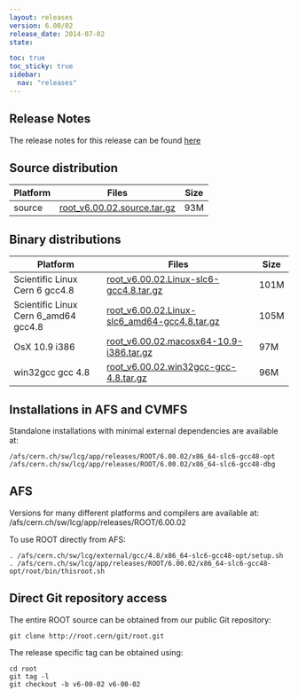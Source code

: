 ```yaml
---
layout: releases
version: 6.00/02
release_date: 2014-07-02
state:

toc: true
toc_sticky: true
sidebar:
  nav: "releases"
---
```



## Release Notes

The release notes for this release can be found [here](https://root.cern/root/html600/notes/release-notes.html)

## Source distribution

| Platform       | Files | Size |
|-----------|-------|-----|
| source | [root_v6.00.02.source.tar.gz](https://root.cern/download/root_v6.00.02.source.tar.gz) |  93M |


## Binary distributions

| Platform       | Files | Size |
|-----------|-------|-----|
| Scientific Linux Cern 6 gcc4.8 | [root_v6.00.02.Linux-slc6-gcc4.8.tar.gz](https://root.cern/download/root_v6.00.02.Linux-slc6-gcc4.8.tar.gz) | 101M |
| Scientific Linux Cern 6_amd64 gcc4.8 | [root_v6.00.02.Linux-slc6_amd64-gcc4.8.tar.gz](https://root.cern/download/root_v6.00.02.Linux-slc6_amd64-gcc4.8.tar.gz) | 105M |
| OsX 10.9 i386 | [root_v6.00.02.macosx64-10.9-i386.tar.gz](https://root.cern/download/root_v6.00.02.macosx64-10.9-i386.tar.gz) |  97M |
| win32gcc gcc 4.8 | [root_v6.00.02.win32gcc-gcc-4.8.tar.gz](https://root.cern/download/root_v6.00.02.win32gcc-gcc-4.8.tar.gz) |  96M |



## Installations in AFS and CVMFS
Standalone installations with minimal external dependencies are available at:
~~~
/afs/cern.ch/sw/lcg/app/releases/ROOT/6.00.02/x86_64-slc6-gcc48-opt
/afs/cern.ch/sw/lcg/app/releases/ROOT/6.00.02/x86_64-slc6-gcc48-dbg
~~~

## AFS
Versions for many different platforms and compilers are available at:
/afs/cern.ch/sw/lcg/app/releases/ROOT/6.00.02

To use ROOT directly from AFS:
~~~
. /afs/cern.ch/sw/lcg/external/gcc/4.8/x86_64-slc6-gcc48-opt/setup.sh
. /afs/cern.ch/sw/lcg/app/releases/ROOT/6.00.02/x86_64-slc6-gcc48-opt/root/bin/thisroot.sh
~~~

## Direct Git repository access
The entire ROOT source can be obtained from our public Git repository:

~~~
git clone http://root.cern/git/root.git
~~~
The release specific tag can be obtained using:
~~~
cd root
git tag -l
git checkout -b v6-00-02 v6-00-02
~~~
